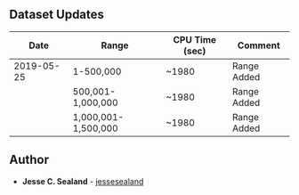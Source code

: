 ## Dataset Updates

| Date | Range | CPU Time (sec) | Comment |
| --- | --- | --- | --- |
| 2019-05-25 | 1-500,000 | ~1980 | Range Added |
| | 500,001-1,000,000 | ~1980 | Range Added |
| | 1,000,001-1,500,000 | ~1980 | Range Added |

## Author

* **Jesse C. Sealand** - [jessesealand](https://github.com/jessesealand)
